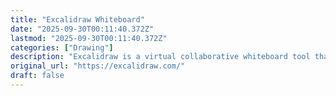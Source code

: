 ```yaml
---
title: "Excalidraw Whiteboard"
date: "2025-09-30T00:11:40.372Z"
lastmod: "2025-09-30T00:11:40.372Z"
categories: ["Drawing"]
description: "Excalidraw is a virtual collaborative whiteboard tool that lets you easily sketch diagrams that have a hand-drawn feel to them."
original_url: "https://excalidraw.com/"
draft: false
---
```

